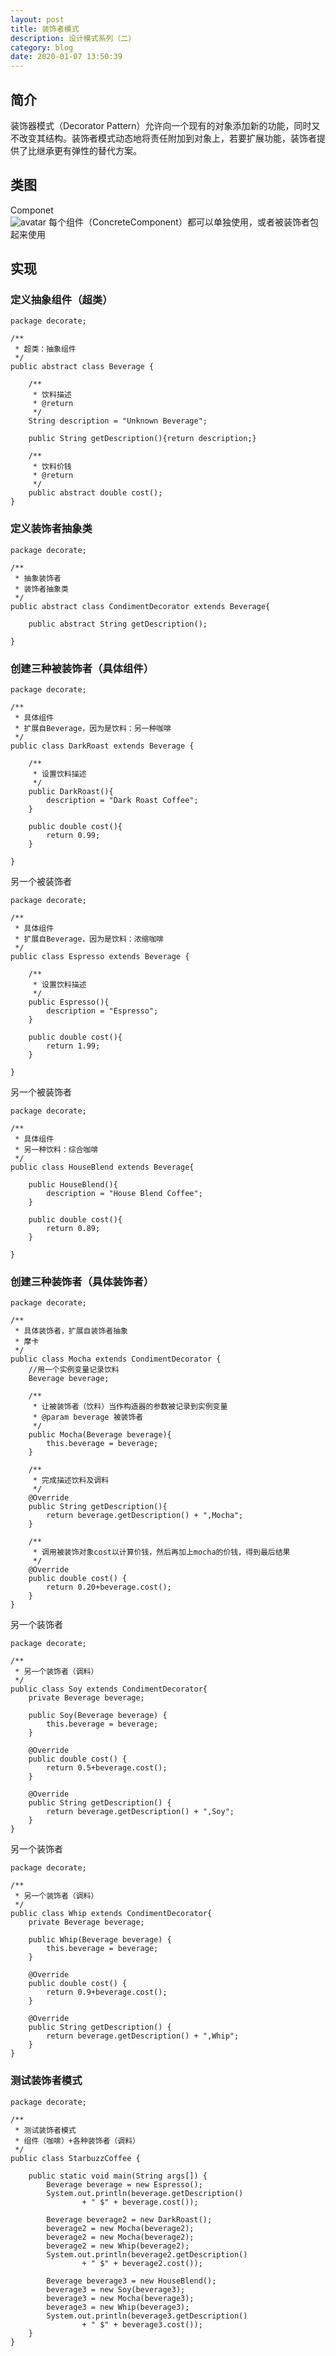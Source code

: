 ```yaml
---
layout: post
title: 装饰者模式
description: 设计模式系列（二）
category: blog
date: 2020-01-07 13:50:39
---
```


## 简介
装饰器模式（Decorator Pattern）允许向一个现有的对象添加新的功能，同时又不改变其结构。装饰者模式动态地将责任附加到对象上，若要扩展功能，装饰者提供了比继承更有弹性的替代方案。  

## 类图
Componet  
![avatar](/images/design/Component.png)
每个组件（ConcreteComponent）都可以单独使用，或者被装饰者包起来使用

## 实现

### 定义抽象组件（超类）

```
package decorate;

/**
 * 超类：抽象组件
 */
public abstract class Beverage {

    /**
     * 饮料描述
     * @return
     */
    String description = "Unknown Beverage";

    public String getDescription(){return description;}

    /**
     * 饮料价钱
     * @return
     */
    public abstract double cost();
}
```

### 定义装饰者抽象类

```
package decorate;

/**
 * 抽象装饰者
 * 装饰者抽象类
 */
public abstract class CondimentDecorator extends Beverage{

    public abstract String getDescription();

}
```

### 创建三种被装饰者（具体组件）

```
package decorate;

/**
 * 具体组件
 * 扩展自Beverage，因为是饮料：另一种咖啡
 */
public class DarkRoast extends Beverage {

    /**
     * 设置饮料描述
     */
    public DarkRoast(){
        description = "Dark Roast Coffee";
    }

    public double cost(){
        return 0.99;
    }

}
```
另一个被装饰者

```
package decorate;

/**
 * 具体组件
 * 扩展自Beverage，因为是饮料：浓缩咖啡
 */
public class Espresso extends Beverage {

    /**
     * 设置饮料描述
     */
    public Espresso(){
        description = "Espresso";
    }

    public double cost(){
        return 1.99;
    }

}
```
另一个被装饰者

```
package decorate;

/**
 * 具体组件
 * 另一种饮料：综合咖啡
 */
public class HouseBlend extends Beverage{

    public HouseBlend(){
        description = "House Blend Coffee";
    }

    public double cost(){
        return 0.89;
    }

}
```

### 创建三种装饰者（具体装饰者）

```
package decorate;

/**
 * 具体装饰者，扩展自装饰者抽象
 * 摩卡
 */
public class Mocha extends CondimentDecorator {
    //用一个实例变量记录饮料
    Beverage beverage;

    /**
     * 让被装饰者（饮料）当作构造器的参数被记录到实例变量
     * @param beverage 被装饰者
     */
    public Mocha(Beverage beverage){
        this.beverage = beverage;
    }

    /**
     * 完成描述饮料及调料
     */
    @Override
    public String getDescription(){
        return beverage.getDescription() + ",Mocha";
    }

    /**
     * 调用被装饰对象cost以计算价钱，然后再加上mocha的价钱，得到最后结果
     */
    @Override
    public double cost() {
        return 0.20+beverage.cost();
    }
}
```
另一个装饰者

```
package decorate;

/**
 * 另一个装饰者（调料）
 */
public class Soy extends CondimentDecorator{
    private Beverage beverage;

    public Soy(Beverage beverage) {
        this.beverage = beverage;
    }

    @Override
    public double cost() {
        return 0.5+beverage.cost();
    }

    @Override
    public String getDescription() {
        return beverage.getDescription() + ",Soy";
    }
}
```
另一个装饰者

```
package decorate;

/**
 * 另一个装饰者（调料）
 */
public class Whip extends CondimentDecorator{
    private Beverage beverage;

    public Whip(Beverage beverage) {
        this.beverage = beverage;
    }

    @Override
    public double cost() {
        return 0.9+beverage.cost();
    }

    @Override
    public String getDescription() {
        return beverage.getDescription() + ",Whip";
    }
}
```

### 测试装饰者模式

```
package decorate;

/**
 * 测试装饰者模式
 * 组件（咖啡）+各种装饰者（调料）
 */
public class StarbuzzCoffee {
 
	public static void main(String args[]) {
		Beverage beverage = new Espresso();
		System.out.println(beverage.getDescription() 
				+ " $" + beverage.cost());
 
		Beverage beverage2 = new DarkRoast();
		beverage2 = new Mocha(beverage2);
		beverage2 = new Mocha(beverage2);
		beverage2 = new Whip(beverage2);
		System.out.println(beverage2.getDescription()
				+ " $" + beverage2.cost());
 
		Beverage beverage3 = new HouseBlend();
		beverage3 = new Soy(beverage3);
		beverage3 = new Mocha(beverage3);
		beverage3 = new Whip(beverage3);
		System.out.println(beverage3.getDescription() 
				+ " $" + beverage3.cost());
	}
}
```















































[comment]: <> (人大抵抵不过一个懒字，因为懒，拒绝新的方式，拘泥于现状；因为懒，拒绝简化习惯，使时间浪费于无形；因为懒，拒绝进步，却推因于忙而没有时间。先生说，时间像海绵里的水，诚不欺我，水存于海绵中，初挤时轻松惬意便收获良多，复挤时尽力却收获甚少，再挤时便全力却收获甚微。)

[comment]: <> (日复一日，)

